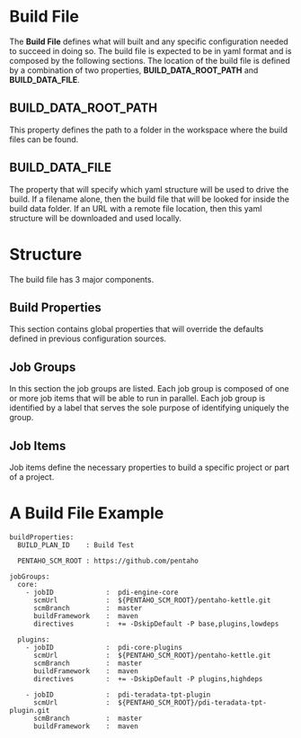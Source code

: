 # Build File
The **Build File** defines what will built and any specific configuration needed to succeed in doing so. The build file is expected to be in yaml format and is composed by the following sections. The location of the build file is defined by a combination of two properties, **BUILD_DATA_ROOT_PATH** and **BUILD_DATA_FILE**.

## BUILD_DATA_ROOT_PATH
This property defines the path to a folder in the workspace where the build files can be found.

## BUILD_DATA_FILE
The property that will specify which yaml structure will be used to drive the build. If a filename alone, then the build file that will be looked for inside the build data folder. If an URL with a remote file location, then this yaml structure will be downloaded and used locally.

# Structure
The build file has 3 major components.

## Build Properties
This section contains global properties that will override the defaults defined in previous configuration sources.

## Job Groups
In this section the job groups are listed. Each job group is composed of one or more job items that will be able to run in parallel. Each job group is identified by a label that serves the sole purpose of identifying uniquely the group.

## Job Items
Job items define the necessary properties to build a specific project or part of a project.

# A Build File Example

```
buildProperties:
  BUILD_PLAN_ID    : Build Test
  
  PENTAHO_SCM_ROOT : https://github.com/pentaho

jobGroups:
  core:
    - jobID             :  pdi-engine-core
      scmUrl            :  ${PENTAHO_SCM_ROOT}/pentaho-kettle.git
      scmBranch         :  master
      buildFramework    :  maven
      directives        :  += -DskipDefault -P base,plugins,lowdeps

  plugins:
    - jobID             :  pdi-core-plugins
      scmUrl            :  ${PENTAHO_SCM_ROOT}/pentaho-kettle.git
      scmBranch         :  master
      buildFramework    :  maven
      directives        :  += -DskipDefault -P plugins,highdeps

    - jobID             :  pdi-teradata-tpt-plugin
      scmUrl            :  ${PENTAHO_SCM_ROOT}/pdi-teradata-tpt-plugin.git
      scmBranch         :  master
      buildFramework    :  maven
```
